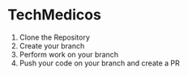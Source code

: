 # TechMedicos
1. Clone the Repository
2. Create your branch
3. Perform work on your branch
4. Push your code on your branch and create a PR
